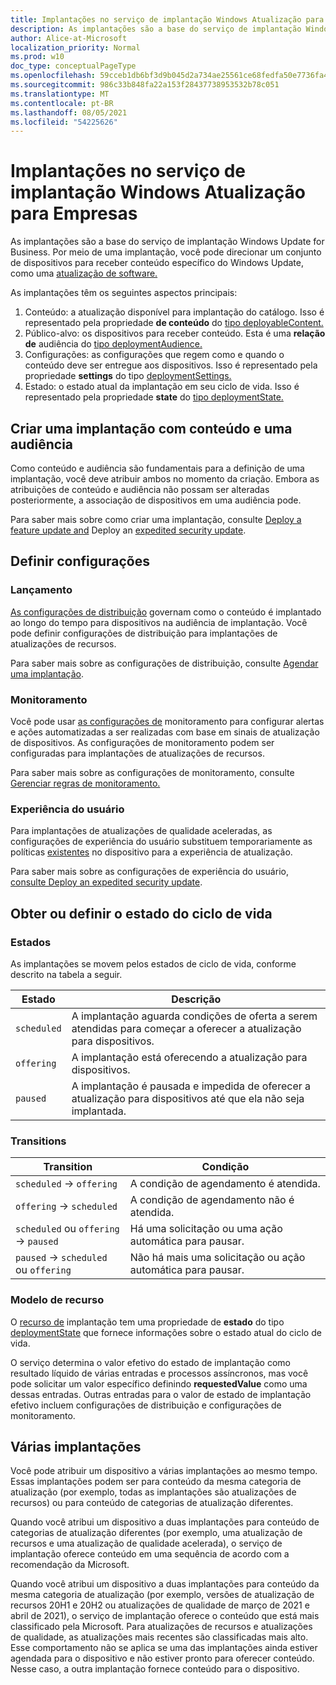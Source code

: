 ```yaml
---
title: Implantações no serviço de implantação Windows Atualização para Empresas
description: As implantações são a base do serviço de implantação Windows Update for Business. Por meio de uma implantação, você pode direcionar um conjunto de dispositivos para receber conteúdo específico do Windows Update, como uma atualização de software.
author: Alice-at-Microsoft
localization_priority: Normal
ms.prod: w10
doc_type: conceptualPageType
ms.openlocfilehash: 59cceb1db6bf3d9b045d2a734ae25561ce68fedfa50e7736fa4461c667b1b05f
ms.sourcegitcommit: 986c33b848fa22a153f28437738953532b78c051
ms.translationtype: MT
ms.contentlocale: pt-BR
ms.lasthandoff: 08/05/2021
ms.locfileid: "54225626"
---
```

# <a name="deployments-in-the-windows-update-for-business-deployment-service"></a>Implantações no serviço de implantação Windows Atualização para Empresas

As implantações são a base do serviço de implantação Windows Update for Business. Por meio de uma implantação, você pode direcionar um conjunto de dispositivos para receber conteúdo específico do Windows Update, como uma [atualização de software.](windowsupdates-software-updates.md)

As implantações têm os seguintes aspectos principais:

1. Conteúdo: a atualização disponível para implantação do catálogo. Isso é representado pela propriedade **de conteúdo** do [tipo deployableContent.](/graph/api/resources/windowsupdates-deployablecontent)
2. Público-alvo: os dispositivos para receber conteúdo. Esta é uma **relação de** audiência do [tipo deploymentAudience.](/graph/api/resources/windowsupdates-deploymentaudience)
3. Configurações: as configurações que regem como e quando o conteúdo deve ser entregue aos dispositivos. Isso é representado pela propriedade **settings** do tipo [deploymentSettings.](/graph/api/resources/windowsupdates-deploymentsettings)
4. Estado: o estado atual da implantação em seu ciclo de vida. Isso é representado pela propriedade **state** do [tipo deploymentState.](/graph/api/resources/windowsupdates-deploymentstate)

## <a name="create-a-deployment-with-content-and-an-audience"></a>Criar uma implantação com conteúdo e uma audiência


Como conteúdo e audiência são fundamentais para a definição de uma implantação, você deve atribuir ambos no momento da criação. Embora as atribuições de conteúdo e audiência não possam ser alteradas posteriormente, a associação de dispositivos em uma audiência pode.

Para saber mais sobre como criar uma implantação, consulte [Deploy a feature update and](windowsupdates-deploy-update.md) Deploy an [expedited security update](windowsupdates-deploy-expedited-update.md).

## <a name="configure-settings"></a>Definir configurações

### <a name="rollout"></a>Lançamento

[As configurações de distribuição](/graph/api/resources/windowsupdates-rolloutsettings) governam como o conteúdo é implantado ao longo do tempo para dispositivos na audiência de implantação. Você pode definir configurações de distribuição para implantações de atualizações de recursos.

Para saber mais sobre as configurações de distribuição, consulte [Agendar uma implantação](windowsupdates-schedule-deployment.md).

### <a name="monitoring"></a>Monitoramento

Você pode usar [as configurações de](/graph/api/resources/windowsupdates-monitoringsettings) monitoramento para configurar alertas e ações automatizadas a ser realizadas com base em sinais de atualização de dispositivos. As configurações de monitoramento podem ser configuradas para implantações de atualizações de recursos.


Para saber mais sobre as configurações de monitoramento, consulte [Gerenciar regras de monitoramento.](windowsupdates-manage-monitoring-rules.md)

### <a name="user-experience"></a>Experiência do usuário

Para implantações de atualizações de qualidade aceleradas, as configurações de experiência do usuário substituem temporariamente as políticas [existentes](/graph/api/resources/windowsupdates-userexperiencesettings) no dispositivo para a experiência de atualização.

Para saber mais sobre as configurações de experiência do usuário, [consulte Deploy an expedited security update](windowsupdates-deploy-expedited-update.md).

## <a name="get-or-set-lifecycle-state"></a>Obter ou definir o estado do ciclo de vida

### <a name="states"></a>Estados

As implantações se movem pelos estados de ciclo de vida, conforme descrito na tabela a seguir.

| Estado     | Descrição                                                                                       |
|-----------|---------------------------------------------------------------------------------------------------|
| `scheduled` | A implantação aguarda condições de oferta a serem atendidas para começar a oferecer a atualização para dispositivos. |
| `offering`  | A implantação está oferecendo a atualização para dispositivos.                                                 |
| `paused`    | A implantação é pausada e impedida de oferecer a atualização para dispositivos até que ela não seja implantada.  |


### <a name="transitions"></a>Transitions

| Transition                     | Condição                                |
|--------------------------------|------------------------------------------|
| `scheduled` → `offering`           | A condição de agendamento é atendida.             |
| `offering` → `scheduled`           | A condição de agendamento não é atendida.         |
| `scheduled` ou `offering` → `paused` | Há uma solicitação ou uma ação automática para pausar. |
| `paused` → `scheduled` ou `offering` | Não há mais uma solicitação ou ação automática para pausar. |

### <a name="resource-model"></a>Modelo de recurso

O [recurso de](/graph/api/resources/windowsupdates-deployment) implantação tem uma propriedade de **estado** do tipo [deploymentState](/graph/api/resources/windowsupdates-deploymentstate) que fornece informações sobre o estado atual do ciclo de vida.

O serviço determina  o valor efetivo do estado de implantação como resultado líquido de várias entradas e processos assíncronos, mas você pode solicitar um valor específico definindo **requestedValue** como uma dessas entradas. Outras entradas para o valor de estado de implantação efetivo incluem configurações de distribuição e configurações de monitoramento.

## <a name="multiple-deployments"></a>Várias implantações

Você pode atribuir um dispositivo a várias implantações ao mesmo tempo. Essas implantações podem ser para conteúdo da mesma categoria de atualização (por exemplo, todas as implantações são atualizações de recursos) ou para conteúdo de categorias de atualização diferentes.

Quando você atribui um dispositivo a duas implantações para conteúdo de categorias de atualização diferentes (por exemplo, uma atualização de recursos e uma atualização de qualidade acelerada), o serviço de implantação oferece conteúdo em uma sequência de acordo com a recomendação da Microsoft.

Quando você atribui um dispositivo a duas implantações para conteúdo da mesma categoria de atualização (por exemplo, versões de atualização de recursos 20H1 e 20H2 ou atualizações de qualidade de março de 2021 e abril de 2021), o serviço de implantação oferece o conteúdo que está mais classificado pela Microsoft. Para atualizações de recursos e atualizações de qualidade, as atualizações mais recentes são classificadas mais alto. Esse comportamento não se aplica se uma das implantações ainda estiver agendada para o dispositivo e não estiver pronto para oferecer conteúdo. Nesse caso, a outra implantação fornece conteúdo para o dispositivo.
